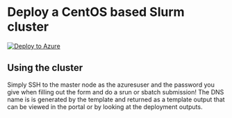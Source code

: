 # Deploy a CentOS based Slurm cluster


<a href="https://portal.azure.com/#create/Microsoft.Template/uri/https%3A%2F%2Fgitlab.oit.duke.edu%2FOIT-DCC%2FAzure-Slurm%2Fraw%2Fmaster%2FCentOS%2Fazuredeploy.json" target="_blank">
   <img alt="Deploy to Azure" src="http://azuredeploy.net/deploybutton.png"/>
</a>

## Using the cluster

Simply SSH to the master node as the azuresuser and the password you give when filling out the form and do a srun or sbatch submission! The DNS name is is generated by the template and returned as a template output that can be viewed in the portal or by looking at the deployment outputs.
